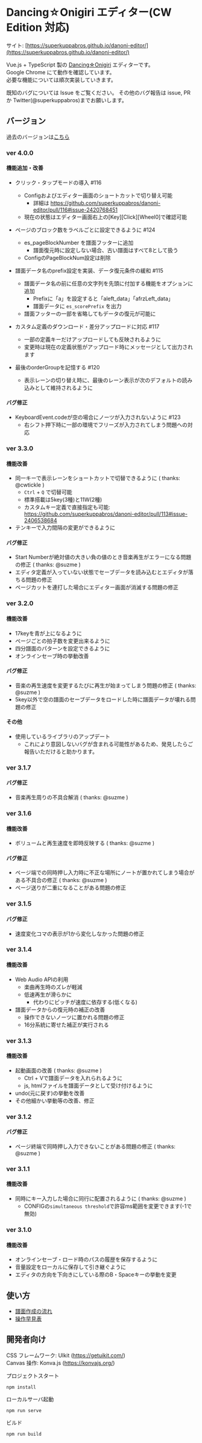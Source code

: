 # Dancing☆Onigiri エディター(CW Edition 対応)

サイト: [https://superkuppabros.github.io/danoni-editor/](https://superkuppabros.github.io/danoni-editor/)

Vue.js + TypeScript 製の [Dancing☆Onigiri](https://github.com/cwtickle/danoniplus) エディターです。  
Google Chrome にて動作を確認しています。  
必要な機能については順次実装していきます。

既知のバグについては Issue をご覧ください。
その他のバグ報告は issue, PR か Twitter(@superkuppabros)までお願いします。

## バージョン

過去のバージョンは[こちら](https://github.com/superkuppabros/danoni-editor/wiki/%E6%9B%B4%E6%96%B0%E5%B1%A5%E6%AD%B4)

### ver 4.0.0

#### 機能追加・改善
- クリック・タップモードの導入 #116
  - Configおよびエディター画面のショートカットで切り替え可能
    - 詳細は https://github.com/superkuppabros/danoni-editor/pull/116#issue-2420768451
  - 現在の状態はエディター画面右上の[Key][Click][Wheel0]で確認可能

- ページのブロック数をラベルごとに設定できるように #124
  - es_pageBlockNumber を譜面フッターに追加
    - 譜面復元時に設定しない場合、古い譜面はすべて8として扱う
  - ConfigのPageBlockNum設定は削除

- 譜面データ名のprefix設定を実装、データ復元条件の緩和 #115
  - 譜面データ名の前に任意の文字列を先頭に付加する機能をオプションに追加
    - Prefixに「a」を設定すると「aleft_data」「afrzLeft_data」
    - 譜面データに `es_scorePrefix` を出力
  - 譜面フッターの一部を省略してもデータの復元が可能に

- カスタム定義のダウンロード・差分アップロードに対応 #117
  - 一部の定義キーだけアップロードしても反映されるように
  - 変更時は現在の定義状態がアップロード時にメッセージとして出力されます

- 最後のorderGroupを記憶する #120
  - 表示レーンの切り替え時に、最後のレーン表示が次のデフォルトの読み込みとして維持されるように

#### バグ修正
- KeyboardEvent.codeが空の場合にノーツが入力されないように #123
  - 右シフト押下時に一部の環境でフリーズが入力されてしまう問題への対応

### ver 3.3.0

#### 機能改善
- 同一キーで表示レーンをショートカットで切替できるように ( thanks: @cwtickle )
  - `Ctrl` + `Q` で切替可能
  - 標準搭載は5key(3種)と11W(2種)
  - カスタムキー定義で直接指定も可能: https://github.com/superkuppabros/danoni-editor/pull/113#issue-2406538684
- テンキーで入力間隔の変更ができるように

#### バグ修正
- Start Numberが絶対値の大きい負の値のとき音楽再生がエラーになる問題の修正 ( thanks: @suzme )
- エディタ定義が入っていない状態でセーブデータを読み込むとエディタが落ちる問題の修正
- ページカットを連打した場合にエディター画面が消滅する問題の修正

### ver 3.2.0

#### 機能改善
- 17keyを青が上になるように
- ページごとの拍子数を変更出来るように
- 四分譜面のパターンを設定できるように
- オンラインセーブ時の挙動改善

#### バグ修正
- 音楽の再生速度を変更するたびに再生が始まってしまう問題の修正 ( thanks: @suzme )
- 5key以外で空の譜面のセーブデータをロードした時に譜面データが壊れる問題の修正

#### その他
- 使用しているライブラリのアップデート
  - これにより意図しないバグが含まれる可能性があるため、発見したらご報告いただけると助かります。

### ver 3.1.7

#### バグ修正
- 音楽再生周りの不具合解消 ( thanks: @suzme )

### ver 3.1.6

#### 機能改善
- ボリュームと再生速度を即時反映する ( thanks: @suzme )

#### バグ修正
- ページ端での同時押し入力時に不正な場所にノートが置かれてしまう場合がある不具合の修正 ( thanks: @suzme )
- ページ送りが二重になることがある問題の修正

### ver 3.1.5

#### バグ修正
- 速度変化コマの表示が1から変化しなかった問題の修正

### ver 3.1.4

#### 機能改善
- Web Audio APIの利用
  - 楽曲再生時のズレが軽減
  - 低速再生が滑らかに
    - 代わりにピッチが速度に依存する(低くなる)
- 譜面データからの復元時の補正の改善
  - 操作できないノーツに置かれる問題の修正
  - 16分系統に寄せた補正が実行される

### ver 3.1.3

#### 機能改善

- 起動画面の改善 ( thanks: @suzme )
  - Ctrl + Vで譜面データを入れられるように
  - js, htmlファイルを譜面データとして受け付けるように
- undo(元に戻す)の挙動を改善
- その他細かい挙動等の改善、修正

### ver 3.1.2

#### バグ修正

- ページ終端で同時押し入力できないことがある問題の修正 ( thanks: @suzme )

### ver 3.1.1

#### 機能改善

- 同時にキー入力した場合に同行に配置されるように ( thanks: @suzme )
  - CONFIGの`simultaneous threshold`で許容ms範囲を変更できます(-1で無効)

### ver 3.1.0

#### 機能改善

- オンラインセーブ・ロード時のパスの履歴を保存するように
- 音量設定をローカルに保存して引き継ぐように
- エディタの方向を下向きにしている際のB・Spaceキーの挙動を変更

## 使い方
- [譜面作成の流れ](https://github.com/superkuppabros/danoni-editor/wiki/%E8%AD%9C%E9%9D%A2%E4%BD%9C%E6%88%90%E3%81%AE%E6%B5%81%E3%82%8C)
- [操作早見表](https://github.com/superkuppabros/danoni-editor/wiki/%E6%93%8D%E4%BD%9C%E6%97%A9%E8%A6%8B%E8%A1%A8)

## 開発者向け

CSS フレームワーク: UIkit (https://getuikit.com/)  
Canvas 操作: Konva.js (https://konvajs.org/)

プロジェクトスタート

```
npm install
```

ローカルサーバ起動

```
npm run serve
```

ビルド

```
npm run build
```
